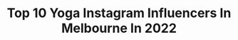 ---
title: Top 10 Yoga Instagram Influencers In Melbourne In 2022
description: >-
  Find top yoga Instagram influencers in Melbourne in 2022. Most popular hashtags: #yoga #australia #handstand #yogamelbourne.
platform: Instagram
hits: 18
text_top: Analyze the best Instagram influencers on inBeat.
text_bottom: Our platform holds 18 Instagram influencers like this in Melbourne, Australia for you to pitch.
profiles:
  - username: "naomi.e.yoga"
    fullname: >-
      
    bio: >-
      ~ She/her ~ 🌈🏳️‍🌈 ~ 200hr & 50hr Aerial YTT 🙏 ~ Find me teaching at; @warrioroneyoga & @bodyflowyoga ~ PM for privates xx
    location: "Australia"
    followers: 17105
    engagement: 394
    commentsToLikes: 0.063079
    id: ck6uh99qs7rw30j71gjdgfzm2
    verified: false
    hashtags: "#headstand, #aloyoga, #yogaaustralia, #flexibility"
  - username: "duncanyoga"
    fullname: >-
      Duncan Parviainen
    bio: >-
      I eat plants 🌱 + teach yoga 🧘‍♂️ 🇨🇦🇦🇺 Teaching free classes online 🤍 NEW Free 10 Day Yoga Immersion:
    location: "Australia"
    followers: 9394
    engagement: 411
    commentsToLikes: 0.120924
    id: ck5qdhsd1vnj00i11yjhfr8yf
    verified: false
    hashtags: "#yoga, #handstand, #yogamelbourne, #ytt"
  - username: "miguel_hand_balance"
    fullname: >-
      Miguel Sant'ana
    bio: >-
      🇧🇷Professional Hand Balancing Teacher in Melbourne 🇦🇺 1-1 online coaching available. Workshop in SYDNEY 11,12,13 Dec sign up at: 👇👇👇👇
    location: "Australia"
    followers: 100080
    engagement: 189
    commentsToLikes: 0.017533
    id: ck0vxf3csyl6z0i194w0qmbij
    verified: false
    hashtags: "#hkyoga, #itsaholdnotscreenshot, #fujifilmxt2, #blackandwhite"
  - username: "rosie.rees"
    fullname: >-
      Rosie Rees | Yoni Queen 👑🏳️‍🌈
    bio: >-
      Sexuality & Relationship Coach & CEO at @yoni_pleasure_palace & Nude Yoga founder @naked.awakening 💌 Enquiries: rosie@rosierees.com
    location: "Australia"
    followers: 74406
    engagement: 129
    commentsToLikes: 0.033154
    id: ck5cj8c64u6zf0i11cuksevf1
    verified: false
    hashtags: "#nakedyoga, #nudeyogawithrosie, #nudeyoga, #selflove"
  - username: "ashtomcircus"
    fullname: >-
      Ash Tomasini (Circus Artist)
    bio: >-
      • German Wheel - handstands - hula hoops 🎪 • Bachelor in Circus arts🎓 • Available for a contract/gig💃 WEBSITE 🆕⬇️
    location: "Australia"
    followers: 328138
    engagement: 368
    commentsToLikes: 0.006027
    id: ck6tkswk25cgk0j71808p8fny
    verified: false
    hashtags: "#fitness, #workout, #circuslife, #circusarts"
  - username: "michellegreene_"
    fullname: >-
      Michelle Greene
    bio: >-
      Co-founder & Creative Director | JAGGAD Melbourne, AUS @teamjaggad #lifeathletic
    location: "Australia"
    followers: 18895
    engagement: 169
    commentsToLikes: 0.055840
    id: ck5hod9yfpd0o0i11zsc73pw2
    verified: false
    hashtags: "#jaggadstudio, #becxjaggad, #jaggad, #jaggadconversationseries"
  - username: "foodiejacie"
    fullname: >-
      𝐉 𝐀 𝐂 | Melbourne & HK Foodie
    bio: >-
      Content Creator | Lifestyle | Certified Yoga Instructor 📍Currently in Melbourne | Home Kong @foodifox 10% off code: JAC10 📩 DM / email for PR & collab
    location: "Australia"
    followers: 18689
    engagement: 341
    commentsToLikes: 0.461124
    id: ck0vvrv5gqhm30i19xqdo25dx
    verified: false
    hashtags: "#canele, #vegan, #savehospo, #biscoff"
  - username: "hungrybeargrazing"
    fullname: >-
      Renée Drochmann
    bio: >-
      ❤ My fav eats, places & routines 📷 Content Creator + @unitehealth Marketing Manager 🧘🏼‍♀️ Pilates Instructor 💛 @happywayau use code happyrenee 📍 Melb
    location: "Australia"
    followers: 14928
    engagement: 224
    commentsToLikes: 0.547624
    id: ck13ayk8lste40i19jicypjjh
    verified: false
    hashtags: "#fitnessgirl, #buzzfeedfood, #yoga, #foodblogfeed"
  - username: "_stuart_wilson"
    fullname: >-
      Stuart Wilson 🏴󠁧󠁢󠁳󠁣󠁴󠁿
    bio: >-
      ➮ Personal Trainer ➮ Aspire. Learn. Create. ➮ Melbourne, Aus @classpassausnz ambassador
    location: "Australia"
    followers: 9509
    engagement: 506
    commentsToLikes: 0.149163
    id: ck15u8y9um0770i19o710xq0y
    verified: false
    hashtags: "#manbun, #exercise, #melbournefashion, #covid"
  - username: "baxter.toy.cavoodle"
    fullname: >-
      🐶 B A X T E R 🧸
    bio: >-
      📍 Melbourne, Australia 🎂 29 March 2019 👩 @stef_chetcuti
    location: "Australia"
    followers: 16039
    engagement: 506
    commentsToLikes: 0.055992
    id: ck0ucnszth8si0i19nw7qzo8c
    verified: false
    hashtags: "#puppiesofinstagram, #cavoodlegram, #cavapoolife, #adorablepuppy"
---
